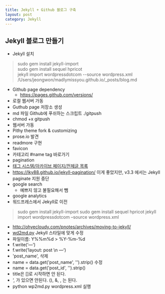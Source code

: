 ```yaml
---
title: Jekyll + Github 블로그 구축
layout: post
category: Jekyll
---
```


## Jekyll 블로그 만들기

- Jekyll 설치
> sudo gem install jekyll-import  
> sudo gem install sequel hpricot  
> jekyll import wordpressdotcom --source wordpress.xml  
> /Users/jeongwon/madlymissyou.github.io/_posts/blog.md  
- Github page dependency
  - https://pages.github.com/versions/
- 로컬 웹서버 가동
- Guthub page 저장소 생성
- md 파일 Github에 푸쉬하는 스크립트 ./gitpush
 - chmod +x gitpush
- 웹서버 가동
- Pithy theme fork & customizing
- prose.io 발견
- readmore 구현
- favicon 
- 카테고리 #name tag 바로가기
- pagination
- [태그 시스템/아카이브 페이지/전체글 목록](http://halryang.net/tag-and-archive/)
 - https://lky88.github.io/jekyll-pagination/ 이게 좋았지만, v3.3 에서는 Jekyll paginate 지원 중단
- google search
  - 예쁘지 않고 불필요해서 뺌
- google analytics
- 워드프레스에서 Jekyll로 이전
> sudo gem install jekyll-import sudo gem install sequel hpricot jekyll import wordpressdotcom –source wordpress.xml
 - http://ohyecloudy.com/pnotes/archives/moving-to-jekyll/
- [wd2md.py](https://github.com/dreikanter/wp2md
) Jekyll 스타일에 맞게 수정
 - 파일이름: Y%%m%d > %Y-%m-%d
 - f.write(‘—‘)
 - f.write(‘layout: post \n —‘)
 -  'post_name', 삭제
 - name = data.get('post_name', '').strip() 수정
 - name = data.get('post_id', '').strip()
 - title은 []로 시작하면 안 된다. 
 - ‘, 가 있으면 안된다. (), &, , 는 된다. 
 - python wp2md.py wordpress.xml 실행



 




